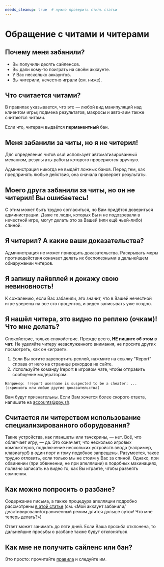 ```yaml
---
needs_cleanup: true  # нужно проверить стиль статьи
---
```


# Обращение с читами и читерами

## Почему меня забанили?

- Вы получили десять сайленсов.
- Вы дали кому-то поиграть на своём аккаунте.
- У Вас несколько аккаунтов.
- Вы читерили, нечестно играли (см. ниже).

## Что считается читами?

В правилах указывается, что это — любой вид манипуляций над клиентом игры; подмена результатов, макросы и авто-аим также считаются читами.

Если что, читерам выдаётся **перманентный** бан.

## Меня забанили за читы, но я не читерил!

Для определения читов osu! использует автоматизированный механизм, результаты работы которого проверяются вручную.

Администрация никогда не выдаёт ложных банов. Перед тем, как предпринять любые действия, она сначала проверяет результаты.

## Моего друга забанили за читы, но он не читерил! Вы ошибаетесь!

С этим может быть трудно согласиться, но Вам придётся довериться администрации. Даже те люди, которых Вы и не подозревали в нечестной игре, могут делать это за Вашей (или ещё чьей-либо) спиной.

## Я читерил? А какие ваши доказательства?

Администрация не может приводить доказательства. Раскрывать меры противодействия означает делать их бесполезными в дальнейшем обнаружении читеров.

## Я запишу лайвплей и докажу свою невиновность!

К сожалению, если Вас забанили, это значит, что в Вашей нечестной игре уверены на все сто процентов, и видео записывать уже поздно.

## Я нашёл читера, это видно по реплею (очкам)! Что мне делать?

Спокойствие, только спокойствие. Прежде всего, **НЕ пишите об этом в чат.** Не уделяйте читеру незаслуженного внимания, не просите других посмотреть, как он «играет».

1. Если Вы хотите зарепортить реплей, нажмите на ссылку "Report" справа от него на странице рекордов на сайте.
2. Используйте команду !report в игровом чате, чтобы отправить сообщение модераторам.

`Например: !report username is suspected to be a cheater: ... (скриншоты или любые другие доказательства)`

Вам будут признательны. Если Вам хочется более скорого ответа, напишите на [accounts@ppy.sh](mailto:accounts@ppy.sh).

## Считается ли читерством использование специализированного оборудования?

Такие устройства, как планшеты или тачскрины, — нет. Всё, что облегчает игру, — да. Это означает, что несколько игровых компьютеров, подключение нескольких устройств ввода (например, клавиатур!) в один порт и тому подобное запрещены. Разумеется, такое трудно отловить, если только мы не стоим у Вас за спиной. Однако, при обвинении (при обвинении, не при апелляции) в подобных махинациях, полезно записать на видео то, как Вы играете, чтобы развеять сомнения.

## Как можно попросить о разбане?

Содержание письма, а также процедура апелляции подробно рассмотрены [в этой статье](/wiki/Help_centre) (см. «Мой аккаунт забанили/деактивировали/ограниченный режим длится дольше суток! Что мне теперь делать?»)

Ответ может занимать до пяти дней. Если Ваша просьба отклонена, то дальнейшие просьбы о разбане также будут отклоняться.

## Как мне не получить сайленс или бан?

Это просто: прочитайте [правила](/wiki/Rules) и следуйте им.
